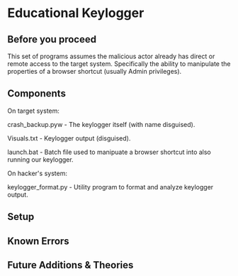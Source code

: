 # Educational Keylogger

## Before you proceed

This set of programs assumes the malicious actor already has direct or remote access to the target system.  Specifically the ability to manipulate the properties of a browser shortcut (usually Admin privileges).  

## Components

On target system:

crash_backup.pyw - The keylogger itself (with name disguised).

Visuals.txt - Keylogger output (disguised).

launch.bat - Batch file used to manipuate a browser shortcut into also running our keylogger.


On hacker's system:

keylogger_format.py - Utility program to format and analyze keylogger output.



## Setup



## Known Errors


## Future Additions & Theories
